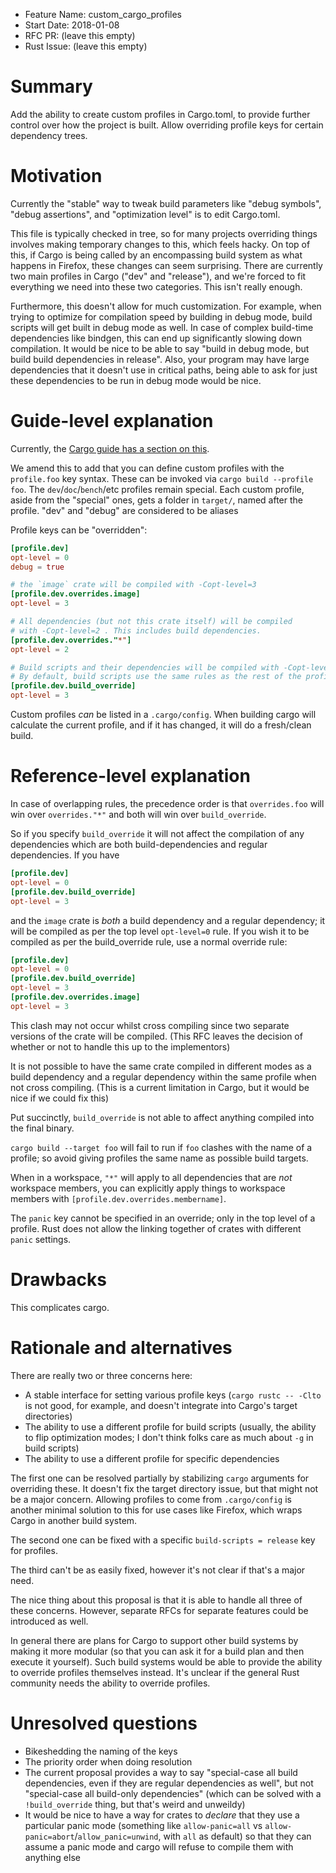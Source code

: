 - Feature Name: custom_cargo_profiles
- Start Date: 2018-01-08
- RFC PR: (leave this empty)
- Rust Issue: (leave this empty)


# Summary
[summary]: #summary

Add the ability to create custom profiles in Cargo.toml, to provide further control over how the project is built. Allow overriding profile keys for certain dependency trees. 

# Motivation
[motivation]: #motivation

Currently the "stable" way to tweak build parameters like "debug symbols", "debug assertions", and "optimization level" is to edit Cargo.toml.

This file is typically checked in tree, so for many projects overriding things involves making
temporary changes to this, which feels hacky. On top of this, if Cargo is being called by an
encompassing build system as what happens in Firefox, these changes can seem surprising. There are
currently two main profiles in Cargo ("dev" and "release"), and we're forced to fit everything we
need into these two categories. This isn't really enough.

Furthermore, this doesn't allow for much customization. For example, when trying to optimize for
compilation speed by building in debug mode, build scripts will get built in debug mode as well. In
case of complex build-time dependencies like bindgen, this can end up significantly slowing down
compilation. It would be nice to be able to say "build in debug mode, but build build dependencies
in release". Also, your program may have large dependencies that it doesn't use in critical paths,
being able to ask for just these dependencies to be run in debug mode would be nice.

# Guide-level explanation
[guide-level-explanation]: #guide-level-explanation


Currently, the [Cargo guide has a section on this](http://doc.crates.io/manifest.html#the-profile-sections).

We amend this to add that you can define custom profiles with the `profile.foo` key syntax. These can be invoked via
`cargo build --profile foo`. The `dev`/`doc`/`bench`/etc profiles remain special. Each custom profile, aside from the
"special" ones, gets a folder in `target/`, named after the profile. "dev" and "debug" are considered to be aliases

Profile keys can be "overridden":

```toml
[profile.dev]
opt-level = 0
debug = true

# the `image` crate will be compiled with -Copt-level=3
[profile.dev.overrides.image]
opt-level = 3

# All dependencies (but not this crate itself) will be compiled
# with -Copt-level=2 . This includes build dependencies.
[profile.dev.overrides."*"]
opt-level = 2

# Build scripts and their dependencies will be compiled with -Copt-level=3
# By default, build scripts use the same rules as the rest of the profile
[profile.dev.build_override]
opt-level = 3
```

Custom profiles _can_ be listed in a `.cargo/config`. When building cargo will calculate
the current profile, and if it has changed, it will do a fresh/clean build.

# Reference-level explanation
[reference-level-explanation]: #reference-level-explanation

In case of overlapping rules, the precedence order is that `overrides.foo`
will win over `overrides."*"` and both will win over `build_override`.

So if you specify `build_override`
it will not affect the compilation of any dependencies which are both
build-dependencies and regular dependencies. If you have

```toml
[profile.dev]
opt-level = 0
[profile.dev.build_override]
opt-level = 3
```

and the `image` crate is _both_ a build dependency and a regular dependency; it will be compiled
as per the top level `opt-level=0` rule. If you wish it to be compiled as per the build_override rule,
use a normal override rule:

```toml
[profile.dev]
opt-level = 0
[profile.dev.build_override]
opt-level = 3
[profile.dev.overrides.image]
opt-level = 3
```

This clash may not occur whilst cross compiling since two separate versions of the crate will be compiled.
(This RFC leaves the decision of whether or not to handle this up to the implementors)

It is not possible to have the same crate compiled in different modes as a build dependency and a
regular dependency within the same profile when not cross compiling. (This is a current limitation
in Cargo, but it would be nice if we could fix this)

Put succinctly, `build_override` is not able to affect anything compiled into the final binary.

`cargo build --target foo` will fail to run if `foo` clashes with the name of a profile; so avoid
giving profiles the same name as possible build targets.

When in a workspace, `"*"` will apply to all dependencies that are _not_ workspace members, you can explicitly
apply things to workspace members with `[profile.dev.overrides.membername]`.

The `panic` key cannot be specified in an override; only in the top level of a profile. Rust does not allow
the linking together of crates with different `panic` settings.

# Drawbacks
[drawbacks]: #drawbacks

This complicates cargo.

# Rationale and alternatives
[alternatives]: #alternatives

There are really two or three concerns here:

 - A stable interface for setting various profile keys (`cargo rustc -- -Clto` is not good, for example, and doesn't integrate into Cargo's target directories)
 - The ability to use a different profile for build scripts (usually, the ability to flip optimization modes; I don't think folks care as much about `-g` in build scripts)
 - The ability to use a different profile for specific dependencies

The first one can be resolved partially by stabilizing `cargo` arguments for overriding these. It
doesn't fix the target directory issue, but that might not be a major concern. Allowing profiles to
come from `.cargo/config` is another minimal solution to this for use cases like Firefox, which
wraps Cargo in another build system.

The second one can be fixed with a specific `build-scripts = release` key for profiles.

The third can't be as easily fixed, however it's not clear if that's a major need.

The nice thing about this proposal is that it is able to handle all three of these concerns. However, separate RFCs for separate features could be introduced as well.

In general there are plans for Cargo to support other build systems by making it more modular (so
that you can ask it for a build plan and then execute it yourself). Such build systems would be able to
provide the ability to override profiles themselves instead. It's unclear if the general Rust
community needs the ability to override profiles.

# Unresolved questions
[unresolved]: #unresolved-questions

- Bikeshedding the naming of the keys
- The priority order when doing resolution
- The current proposal provides a way to say "special-case all build dependencies, even if they are regular dependencies as well",
  but not "special-case all build-only dependencies" (which can be solved with a `!build_override` thing, but that's weird and unweildy)
- It would be nice to have a way for crates to _declare_ that they use a particular
  panic mode (something like `allow-panic=all` vs `allow-panic=abort`/`allow_panic=unwind`, with `all` as default)
  so that they can assume a panic mode and cargo will refuse to compile them with anything else
